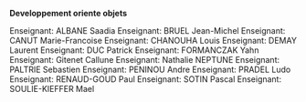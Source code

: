 **Developpement oriente objets**

Enseignant: ALBANE Saadia
Enseignant: BRUEL Jean-Michel
Enseignant: CANUT Marie-Francoise
Enseignant: CHANOUHA Louis
Enseignant: DEMAY Laurent
Enseignant: DUC Patrick
Enseignant: FORMANCZAK Yahn
Enseignant: Gitenet Callune
Enseignant: Nathalie NEPTUNE
Enseignant: PALTRIE Sebastien
Enseignant: PENINOU Andre
Enseignant: PRADEL Ludo
Enseignant: RENAUD-GOUD Paul
Enseignant: SOTIN Pascal
Enseignant: SOULIE-KIEFFER Mael

